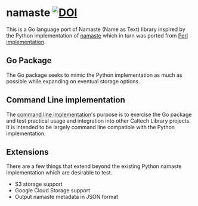 
# namaste [![DOI](https://data.caltech.edu/badge/79394591.svg)](https://data.caltech.edu/badge/latestdoi/79394591)


This is a Go language port of Namaste (Name as Text) library inspired by the Python
implementation of [namaste](https://github.com/mjgiarlo/namaste) which in turn was 
ported from [Perl implementation](https://metacpan.org/pod/File::Namaste).


## Go Package

The Go package seeks to mimic the Python implementation as much as possible while
expanding on eventual storage options.


## Command Line implementation

The [command line implementation](docs/)'s purpose is to exercise the Go package
and test practical usage and integration into other Caltech Library projects.
It is intended to be largely command line compatible with the Python 
implementation. 


## Extensions

There are a few things that extend beyond the existing Python namaste 
implementation which are desirable to test. 

+ S3 storage support
+ Google Cloud Storage support
+ Output namaste metadata in JSON format

